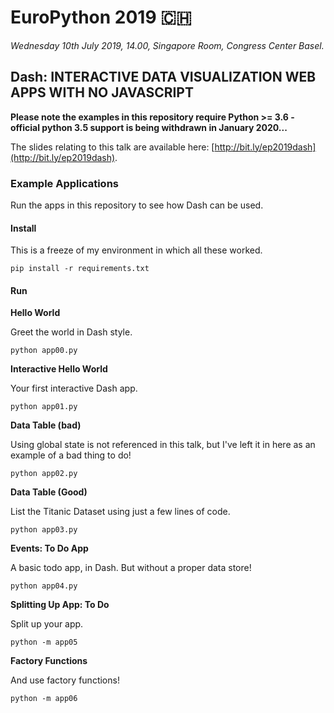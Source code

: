 # EuroPython 2019 🇨🇭

_Wednesday 10th July 2019, 14.00, Singapore Room, Congress Center Basel._

## Dash: INTERACTIVE DATA VISUALIZATION WEB APPS WITH NO JAVASCRIPT

**Please note the examples in this repository require Python >= 3.6 - official python 3.5 support is being withdrawn in January 2020...**

The slides relating to this talk are available here: [http://bit.ly/ep2019dash](http://bit.ly/ep2019dash).

### Example Applications

Run the apps in this repository to see how Dash can be used.

#### Install

This is a freeze of my environment in which all these worked.

    pip install -r requirements.txt

#### Run

**Hello World**

Greet the world in Dash style.

    python app00.py


**Interactive Hello World**

Your first interactive Dash app.

    python app01.py


**Data Table (bad)**

Using global state is not referenced in this talk, but I've left it in here as an example of a bad thing to do!

    python app02.py


**Data Table (Good)**

List the Titanic Dataset using just a few lines of code.

    python app03.py

**Events: To Do App**

A basic todo app, in Dash. But without a proper data store!

    python app04.py


**Splitting Up App: To Do**

Split up your app.

    python -m app05


**Factory Functions**

And use factory functions!

    python -m app06
